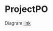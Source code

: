 # ProjectPO

Diagram
[link](https://drive.google.com/file/d/1Dy8hSqPTm9PlIEcRjVMEb7xZus0cAlIx/view?usp=sharing)
